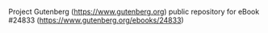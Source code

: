 Project Gutenberg (https://www.gutenberg.org) public repository for eBook #24833 (https://www.gutenberg.org/ebooks/24833)
